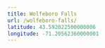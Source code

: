 ```yaml
---
title: Wolfeboro Falls
url: /wolfeboro-falls/
latitude: 43.592022500000006
longitude: -71.20562360000001
---
```

